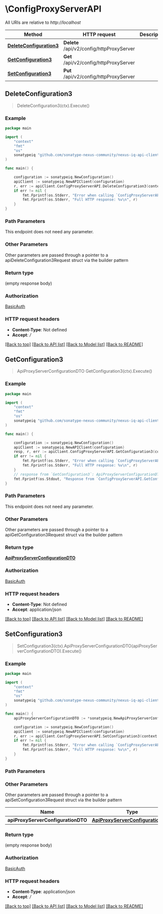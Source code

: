 # \ConfigProxyServerAPI

All URIs are relative to *http://localhost*

Method | HTTP request | Description
------------- | ------------- | -------------
[**DeleteConfiguration3**](ConfigProxyServerAPI.md#DeleteConfiguration3) | **Delete** /api/v2/config/httpProxyServer | 
[**GetConfiguration3**](ConfigProxyServerAPI.md#GetConfiguration3) | **Get** /api/v2/config/httpProxyServer | 
[**SetConfiguration3**](ConfigProxyServerAPI.md#SetConfiguration3) | **Put** /api/v2/config/httpProxyServer | 



## DeleteConfiguration3

> DeleteConfiguration3(ctx).Execute()



### Example

```go
package main

import (
    "context"
    "fmt"
    "os"
    sonatypeiq "github.com/sonatype-nexus-community/nexus-iq-api-client-go"
)

func main() {

    configuration := sonatypeiq.NewConfiguration()
    apiClient := sonatypeiq.NewAPIClient(configuration)
    r, err := apiClient.ConfigProxyServerAPI.DeleteConfiguration3(context.Background()).Execute()
    if err != nil {
        fmt.Fprintf(os.Stderr, "Error when calling `ConfigProxyServerAPI.DeleteConfiguration3``: %v\n", err)
        fmt.Fprintf(os.Stderr, "Full HTTP response: %v\n", r)
    }
}
```

### Path Parameters

This endpoint does not need any parameter.

### Other Parameters

Other parameters are passed through a pointer to a apiDeleteConfiguration3Request struct via the builder pattern


### Return type

 (empty response body)

### Authorization

[BasicAuth](../README.md#BasicAuth)

### HTTP request headers

- **Content-Type**: Not defined
- **Accept**: */*

[[Back to top]](#) [[Back to API list]](../README.md#documentation-for-api-endpoints)
[[Back to Model list]](../README.md#documentation-for-models)
[[Back to README]](../README.md)


## GetConfiguration3

> ApiProxyServerConfigurationDTO GetConfiguration3(ctx).Execute()



### Example

```go
package main

import (
    "context"
    "fmt"
    "os"
    sonatypeiq "github.com/sonatype-nexus-community/nexus-iq-api-client-go"
)

func main() {

    configuration := sonatypeiq.NewConfiguration()
    apiClient := sonatypeiq.NewAPIClient(configuration)
    resp, r, err := apiClient.ConfigProxyServerAPI.GetConfiguration3(context.Background()).Execute()
    if err != nil {
        fmt.Fprintf(os.Stderr, "Error when calling `ConfigProxyServerAPI.GetConfiguration3``: %v\n", err)
        fmt.Fprintf(os.Stderr, "Full HTTP response: %v\n", r)
    }
    // response from `GetConfiguration3`: ApiProxyServerConfigurationDTO
    fmt.Fprintf(os.Stdout, "Response from `ConfigProxyServerAPI.GetConfiguration3`: %v\n", resp)
}
```

### Path Parameters

This endpoint does not need any parameter.

### Other Parameters

Other parameters are passed through a pointer to a apiGetConfiguration3Request struct via the builder pattern


### Return type

[**ApiProxyServerConfigurationDTO**](ApiProxyServerConfigurationDTO.md)

### Authorization

[BasicAuth](../README.md#BasicAuth)

### HTTP request headers

- **Content-Type**: Not defined
- **Accept**: application/json

[[Back to top]](#) [[Back to API list]](../README.md#documentation-for-api-endpoints)
[[Back to Model list]](../README.md#documentation-for-models)
[[Back to README]](../README.md)


## SetConfiguration3

> SetConfiguration3(ctx).ApiProxyServerConfigurationDTO(apiProxyServerConfigurationDTO).Execute()



### Example

```go
package main

import (
    "context"
    "fmt"
    "os"
    sonatypeiq "github.com/sonatype-nexus-community/nexus-iq-api-client-go"
)

func main() {
    apiProxyServerConfigurationDTO := *sonatypeiq.NewApiProxyServerConfigurationDTO() // ApiProxyServerConfigurationDTO |  (optional)

    configuration := sonatypeiq.NewConfiguration()
    apiClient := sonatypeiq.NewAPIClient(configuration)
    r, err := apiClient.ConfigProxyServerAPI.SetConfiguration3(context.Background()).ApiProxyServerConfigurationDTO(apiProxyServerConfigurationDTO).Execute()
    if err != nil {
        fmt.Fprintf(os.Stderr, "Error when calling `ConfigProxyServerAPI.SetConfiguration3``: %v\n", err)
        fmt.Fprintf(os.Stderr, "Full HTTP response: %v\n", r)
    }
}
```

### Path Parameters



### Other Parameters

Other parameters are passed through a pointer to a apiSetConfiguration3Request struct via the builder pattern


Name | Type | Description  | Notes
------------- | ------------- | ------------- | -------------
 **apiProxyServerConfigurationDTO** | [**ApiProxyServerConfigurationDTO**](ApiProxyServerConfigurationDTO.md) |  | 

### Return type

 (empty response body)

### Authorization

[BasicAuth](../README.md#BasicAuth)

### HTTP request headers

- **Content-Type**: application/json
- **Accept**: */*

[[Back to top]](#) [[Back to API list]](../README.md#documentation-for-api-endpoints)
[[Back to Model list]](../README.md#documentation-for-models)
[[Back to README]](../README.md)

